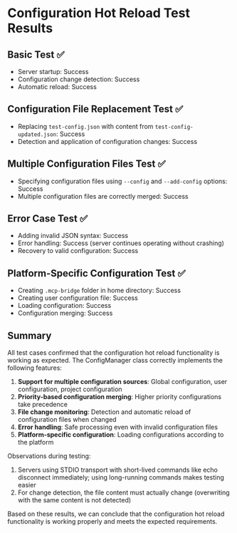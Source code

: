 # Configuration Hot Reload Test Results

## Basic Test ✅

- Server startup: Success
- Configuration change detection: Success
- Automatic reload: Success

## Configuration File Replacement Test ✅

- Replacing `test-config.json` with content from `test-config-updated.json`: Success
- Detection and application of configuration changes: Success

## Multiple Configuration Files Test ✅

- Specifying configuration files using `--config` and `--add-config` options: Success
- Multiple configuration files are correctly merged: Success

## Error Case Test ✅

- Adding invalid JSON syntax: Success
- Error handling: Success (server continues operating without crashing)
- Recovery to valid configuration: Success

## Platform-Specific Configuration Test ✅

- Creating `.mcp-bridge` folder in home directory: Success
- Creating user configuration file: Success
- Loading configuration: Success
- Configuration merging: Success

## Summary

All test cases confirmed that the configuration hot reload functionality is working as expected. The ConfigManager class correctly implements the following features:

1. **Support for multiple configuration sources**: Global configuration, user configuration, project configuration
2. **Priority-based configuration merging**: Higher priority configurations take precedence
3. **File change monitoring**: Detection and automatic reload of configuration files when changed
4. **Error handling**: Safe processing even with invalid configuration files
5. **Platform-specific configuration**: Loading configurations according to the platform

Observations during testing:

1. Servers using STDIO transport with short-lived commands like echo disconnect immediately; using long-running commands makes testing easier
2. For change detection, the file content must actually change (overwriting with the same content is not detected)

Based on these results, we can conclude that the configuration hot reload functionality is working properly and meets the expected requirements.
